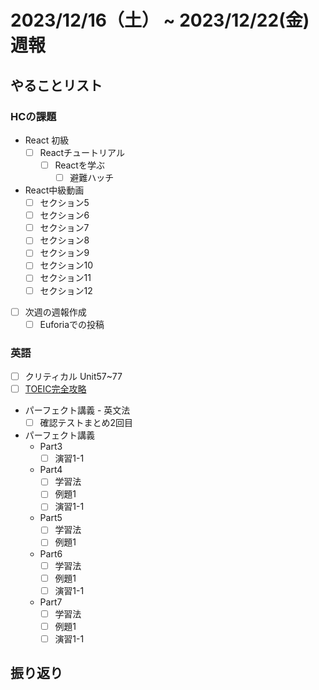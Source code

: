 # 2023/12/16（土） ~ 2023/12/22(金) 週報

## やることリスト

### HCの課題

- React 初級
  - [ ] Reactチュートリアル
    - [ ] Reactを学ぶ
      - [ ] 避難ハッチ

- React中級動画
  - [ ] セクション5
  - [ ] セクション6
  - [ ] セクション7
  - [ ] セクション8
  - [ ] セクション9
  - [ ] セクション10
  - [ ] セクション11
  - [ ] セクション12

- [ ] 次週の週報作成
  - [ ] Euforiaでの投稿

### 英語

- [ ] クリティカル Unit57~77
- [ ] [TOEIC完全攻略](https://youtu.be/AsfyT92A13A?si=emmBgLUMcOgVFmvE)
- パーフェクト講義 - 英文法
  - [ ] 確認テストまとめ2回目
- パーフェクト講義
  - Part3
    - [ ] 演習1-1
  - Part4
    - [ ] 学習法
    - [ ] 例題1
    - [ ] 演習1-1
  - Part5
    - [ ] 学習法
    - [ ] 例題1
  - Part6
    - [ ] 学習法
    - [ ] 例題1
    - [ ] 演習1-1
  - Part7
    - [ ] 学習法
    - [ ] 例題1
    - [ ] 演習1-1

## 振り返り
